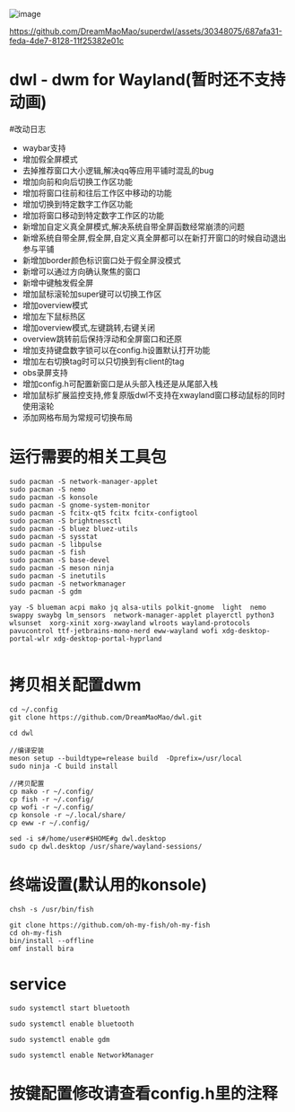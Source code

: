 
![image](https://github.com/DreamMaoMao/superdwl/assets/30348075/037ffa8a-2d67-43ec-b5f3-ae68f2c638c7)



https://github.com/DreamMaoMao/superdwl/assets/30348075/687afa31-feda-4de7-8128-11f25382e01c



# dwl - dwm for Wayland(暂时还不支持动画)

#改动日志
- waybar支持
- 增加假全屏模式
- 去掉推荐窗口大小逻辑,解决qq等应用平铺时混乱的bug
- 增加向前和向后切换工作区功能
- 增加将窗口往前和往后工作区中移动的功能
- 增加切换到特定数字工作区功能
- 增加将窗口移动到特定数字工作区的功能
- 新增加自定义真全屏模式,解决系统自带全屏函数经常崩溃的问题
- 新增系统自带全屏,假全屏,自定义真全屏都可以在新打开窗口的时候自动退出参与平铺
- 新增加border颜色标识窗口处于假全屏没模式
- 新增可以通过方向确认聚焦的窗口
- 新增中键触发假全屏
- 增加鼠标滚轮加super键可以切换工作区
- 增加overview模式
- 增加左下鼠标热区
- 增加overview模式,左键跳转,右键关闭
- overview跳转前后保持浮动和全屏窗口和还原
- 增加支持键盘数字锁可以在config.h设置默认打开功能
- 增加左右切换tag时可以只切换到有client的tag
- obs录屏支持
- 增加config.h可配置新窗口是从头部入栈还是从尾部入栈
- 增加鼠标扩展监控支持,修复原版dwl不支持在xwayland窗口移动鼠标的同时使用滚轮
- 添加网格布局为常规可切换布局

# 运行需要的相关工具包
```
sudo pacman -S network-manager-applet
sudo pacman -S nemo
sudo pacman -S konsole
sudo pacman -S gnome-system-monitor 
sudo pacman -S fcitx-qt5 fcitx fcitx-configtool
sudo pacman -S brightnessctl 
sudo pacman -S bluez bluez-utils 
sudo pacman -S sysstat
sudo pacman -S libpulse
sudo pacman -S fish
sudo pacman -S base-devel
sudo pacman -S meson ninja
sudo pacman -S inetutils 
sudo pacman -S networkmanager 
sudo pacman -S gdm

yay -S blueman acpi mako jq alsa-utils polkit-gnome  light  nemo swappy swaybg lm_sensors  network-manager-applet playerctl python3  wlsunset  xorg-xinit xorg-xwayland wlroots wayland-protocols pavucontrol ttf-jetbrains-mono-nerd eww-wayland wofi xdg-desktop-portal-wlr xdg-desktop-portal-hyprland


```


# 拷贝相关配置dwm
```
cd ~/.config
git clone https://github.com/DreamMaoMao/dwl.git

cd dwl

//编译安装
meson setup --buildtype=release build  -Dprefix=/usr/local
sudo ninja -C build install

//拷贝配置
cp mako -r ~/.config/
cp fish -r ~/.config/
cp wofi -r ~/.config/
cp konsole -r ~/.local/share/
cp eww -r ~/.config/

sed -i s#/home/user#$HOME#g dwl.desktop
sudo cp dwl.desktop /usr/share/wayland-sessions/
```

# 终端设置(默认用的konsole)
```
chsh -s /usr/bin/fish

git clone https://github.com/oh-my-fish/oh-my-fish
cd oh-my-fish
bin/install --offline
omf install bira
```
# service
```
sudo systemctl start bluetooth

sudo systemctl enable bluetooth

sudo systemctl enable gdm

sudo systemctl enable NetworkManager

```


# 按键配置修改请查看config.h里的注释
